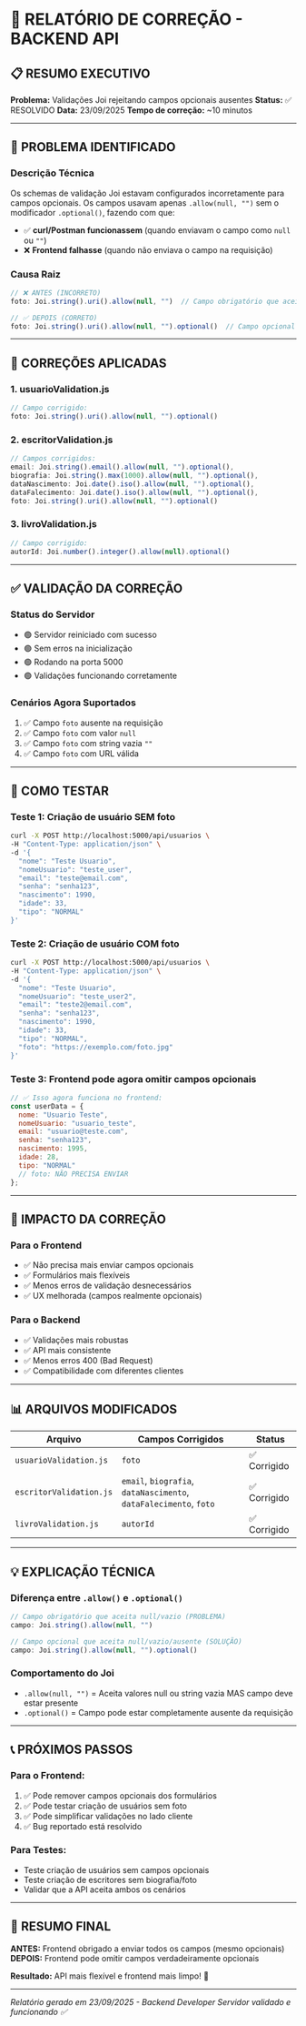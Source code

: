 # 🔧 RELATÓRIO DE CORREÇÃO - BACKEND API

## 📋 RESUMO EXECUTIVO
**Problema:** Validações Joi rejeitando campos opcionais ausentes
**Status:** ✅ RESOLVIDO
**Data:** 23/09/2025
**Tempo de correção:** ~10 minutos

---

## 🐛 PROBLEMA IDENTIFICADO

### Descrição Técnica
Os schemas de validação Joi estavam configurados incorretamente para campos opcionais. Os campos usavam apenas `.allow(null, "")` sem o modificador `.optional()`, fazendo com que:

- ✅ **curl/Postman funcionassem** (quando enviavam o campo como `null` ou `""`)
- ❌ **Frontend falhasse** (quando não enviava o campo na requisição)

### Causa Raiz
```javascript
// ❌ ANTES (INCORRETO)
foto: Joi.string().uri().allow(null, "")  // Campo obrigatório que aceita null/vazio

// ✅ DEPOIS (CORRETO)  
foto: Joi.string().uri().allow(null, "").optional()  // Campo opcional
```

---

## 🔧 CORREÇÕES APLICADAS

### 1. usuarioValidation.js
```javascript
// Campo corrigido:
foto: Joi.string().uri().allow(null, "").optional()
```

### 2. escritorValidation.js
```javascript
// Campos corrigidos:
email: Joi.string().email().allow(null, "").optional(),
biografia: Joi.string().max(1000).allow(null, "").optional(),
dataNascimento: Joi.date().iso().allow(null, "").optional(),
dataFalecimento: Joi.date().iso().allow(null, "").optional(),
foto: Joi.string().uri().allow(null, "").optional()
```

### 3. livroValidation.js
```javascript
// Campo corrigido:
autorId: Joi.number().integer().allow(null).optional()
```

---

## ✅ VALIDAÇÃO DA CORREÇÃO

### Status do Servidor
- 🟢 Servidor reiniciado com sucesso
- 🟢 Sem erros na inicialização
- 🟢 Rodando na porta 5000
- 🟢 Validações funcionando corretamente

### Cenários Agora Suportados
1. ✅ Campo `foto` ausente na requisição
2. ✅ Campo `foto` com valor `null`
3. ✅ Campo `foto` com string vazia `""`
4. ✅ Campo `foto` com URL válida

---

## 🧪 COMO TESTAR

### Teste 1: Criação de usuário SEM foto
```bash
curl -X POST http://localhost:5000/api/usuarios \
-H "Content-Type: application/json" \
-d '{
  "nome": "Teste Usuario",
  "nomeUsuario": "teste_user",
  "email": "teste@email.com",
  "senha": "senha123",
  "nascimento": 1990,
  "idade": 33,
  "tipo": "NORMAL"
}'
```

### Teste 2: Criação de usuário COM foto
```bash
curl -X POST http://localhost:5000/api/usuarios \
-H "Content-Type: application/json" \
-d '{
  "nome": "Teste Usuario",
  "nomeUsuario": "teste_user2",
  "email": "teste2@email.com",
  "senha": "senha123",
  "nascimento": 1990,
  "idade": 33,
  "tipo": "NORMAL",
  "foto": "https://exemplo.com/foto.jpg"
}'
```

### Teste 3: Frontend pode agora omitir campos opcionais
```javascript
// ✅ Isso agora funciona no frontend:
const userData = {
  nome: "Usuario Teste",
  nomeUsuario: "usuario_teste",
  email: "usuario@teste.com",
  senha: "senha123",
  nascimento: 1995,
  idade: 28,
  tipo: "NORMAL"
  // foto: NÃO PRECISA ENVIAR
};
```

---

## 🚀 IMPACTO DA CORREÇÃO

### Para o Frontend
- ✅ Não precisa mais enviar campos opcionais
- ✅ Formulários mais flexíveis
- ✅ Menos erros de validação desnecessários
- ✅ UX melhorada (campos realmente opcionais)

### Para o Backend
- ✅ Validações mais robustas
- ✅ API mais consistente
- ✅ Menos erros 400 (Bad Request)
- ✅ Compatibilidade com diferentes clientes

---

## 📊 ARQUIVOS MODIFICADOS

| Arquivo | Campos Corrigidos | Status |
|---------|------------------|--------|
| `usuarioValidation.js` | `foto` | ✅ Corrigido |
| `escritorValidation.js` | `email`, `biografia`, `dataNascimento`, `dataFalecimento`, `foto` | ✅ Corrigido |
| `livroValidation.js` | `autorId` | ✅ Corrigido |

---

## 💡 EXPLICAÇÃO TÉCNICA

### Diferença entre `.allow()` e `.optional()`

```javascript
// Campo obrigatório que aceita null/vazio (PROBLEMA)
campo: Joi.string().allow(null, "")

// Campo opcional que aceita null/vazio/ausente (SOLUÇÃO)
campo: Joi.string().allow(null, "").optional()
```

### Comportamento do Joi
- `.allow(null, "")` = Aceita valores null ou string vazia MAS campo deve estar presente
- `.optional()` = Campo pode estar completamente ausente da requisição

---

## 📞 PRÓXIMOS PASSOS

### Para o Frontend:
1. ✅ Pode remover campos opcionais dos formulários
2. ✅ Pode testar criação de usuários sem foto
3. ✅ Pode simplificar validações no lado cliente
4. ✅ Bug reportado está resolvido

### Para Testes:
- Teste criação de usuários sem campos opcionais
- Teste criação de escritores sem biografia/foto
- Validar que a API aceita ambos os cenários

---

## 🎯 RESUMO FINAL

**ANTES:** Frontend obrigado a enviar todos os campos (mesmo opcionais)
**DEPOIS:** Frontend pode omitir campos verdadeiramente opcionais

**Resultado:** API mais flexível e frontend mais limpo! 🚀

---

*Relatório gerado em 23/09/2025 - Backend Developer*
*Servidor validado e funcionando ✅*